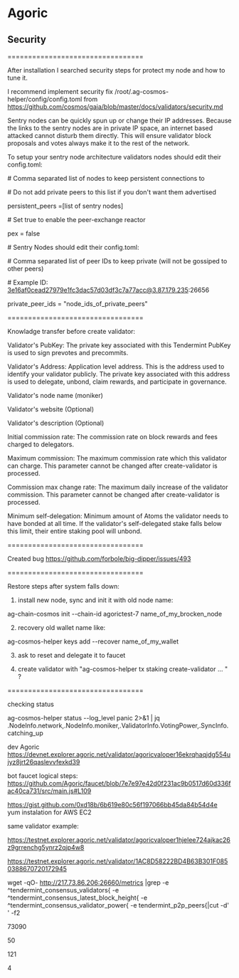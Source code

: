 # Agoric

## Security

\=================================

After installation I searched security steps for protect my node and how to tune it.

I recommend implement security fix 
/root/.ag-cosmos-helper/config/config.toml from https://github.com/cosmos/gaia/blob/master/docs/validators/security.md

Sentry nodes can be quickly spun up or change their IP addresses. Because the links to the sentry nodes are in private IP space, an internet based attacked cannot disturb them directly. This will ensure validator block proposals and votes always make it to the rest of the network.

To setup your sentry node architecture validators nodes should edit their config.toml:


\# Comma separated list of nodes to keep persistent connections to

\# Do not add private peers to this list if you don't want them advertised

persistent_peers =[list of sentry nodes]


\# Set true to enable the peer-exchange reactor

pex = false


\# Sentry Nodes should edit their config.toml:

\# Comma separated list of peer IDs to keep private (will not be gossiped to other peers)

\# Example ID: 3e16af0cead27979e1fc3dac57d03df3c7a77acc@3.87.179.235:26656


private_peer_ids = "node_ids_of_private_peers"


\=================================

Knowladge transfer before create validator: 

Validator's PubKey: The private key associated with this Tendermint PubKey is used to sign prevotes and precommits.

Validator's Address: Application level address. This is the address used to identify your validator publicly. The private key associated with this address is used to delegate, unbond, claim rewards, and participate in governance.

Validator's node name (moniker)

Validator's website (Optional)

Validator's description (Optional)

Initial commission rate: The commission rate on block rewards and fees charged to delegators.

Maximum commission: The maximum commission rate which this validator can charge. This parameter cannot be changed after create-validator is processed.

Commission max change rate: The maximum daily increase of the validator commission. This parameter cannot be changed after create-validator is processed.

Minimum self-delegation: Minimum amount of Atoms the validator needs to have bonded at all time. If the validator's self-delegated stake falls below this limit, their entire staking pool will unbond.

\=================================

Created bug https://github.com/forbole/big-dipper/issues/493

\=================================

Restore steps after system falls down:

1. install new node, sync and init it with old node name:

ag-chain-cosmos init --chain-id agorictest-7 name_of_my_brocken_node

2. recovery old wallet name like:

ag-cosmos-helper keys add --recover name_of_my_wallet

3. ask to reset and delegate it to faucet

4. create validator with "ag-cosmos-helper tx staking create-validator ... " ?

\=================================

checking status

ag-cosmos-helper status --log_level panic  2>&1 | jq .NodeInfo.network,.NodeInfo.moniker,.ValidatorInfo.VotingPower,.SyncInfo.catching_up

dev Agoric https://devnet.explorer.agoric.net/validator/agoricvaloper16ekrqhaqjdg554ujyz8jrt26qaslevvfexkd39

bot faucet logical steps:
https://github.com/Agoric/faucet/blob/7e7e97e42d0f231ac9b0517d60d336fac40ca731/src/main.js#L109

https://gist.github.com/0xd18b/6b619e80c56f197066bb45da84b54d4e yum instalation for AWS EC2


same validator example:

https://testnet.explorer.agoric.net/validator/agoricvaloper1hjelee724ajkac26z9grrenchg5ynrz2qjp4w8

https://testnet.explorer.agoric.net/validator/1AC8D58222BD4B63B301F0850388670720172945


wget -qO- http://217.73.86.206:26660/metrics |grep -e ^tendermint_consensus_validators\{ -e ^tendermint_consensus_latest_block_height\{ -e ^tendermint_consensus_validator_power{ -e tendermint_p2p_peers\{|cut -d' ' -f2

73090

50

121

4


